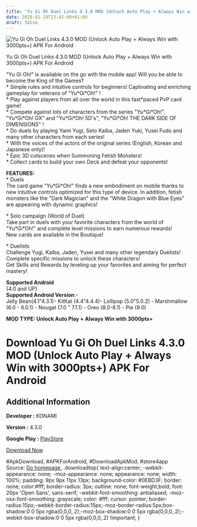 ```yaml
---
title: 'Yu Gi Oh Duel Links 4.3.0 MOD (Unlock Auto Play + Always Win with 3000pts+) APK For Android'
date: 2020-01-19T23:42:00+01:00
draft: false
---
```


![Yu Gi Oh Duel Links 4.3.0 MOD (Unlock Auto Play + Always Win with 3000pts+) APK For Android](https://i0.wp.com/apkhome.net/wp-content/uploads/2020/01/Yu-Gi-Oh-Duel-Links-4.3.0-MOD-Unlock-Auto-Play-Always-Win-with-3000pts.png "Yu Gi Oh Duel Links 4.3.0 MOD (Unlock Auto Play + Always Win with 3000pts+) APK For Android")

  

Yu Gi Oh Duel Links 4.3.0 MOD (Unlock Auto Play + Always Win with 3000pts+) APK For Android

"Yu Gi Oh!" is available on the go with the mobile app! Will you be able to become the King of the Games?  
\* Simple rules and intuitive controls for beginners! Captivating and enriching gameplay for veterans of "Yu\*Gi\*Oh!" !  
\* Play against players from all over the world in this fast\*paced PvP card game!  
\* Compete against lots of characters from the series "Yu\*Gi\*Oh!", "Yu\*Gi\*Oh! GX" and "Yu\*Gi\*Oh! 5D's", "Yu\*Gi\*Oh! THE DARK SIDE OF DIMENSIONS" !  
\* Do duels by playing Yami Yugi, Seto Kaiba, Jaden Yuki, Yusei Fudo and many other characters from each series!  
\* With the voices of the actors of the original series (English, Korean and Japanese only)!  
\* Epic 3D cutscenes when Summoning Fetish Monsters!  
\* Collect cards to build your own Deck and defeat your opponents!

**FEATURES:**  
\* Duels  
The card game "Yu\*Gi\*Oh!" finds a new embodiment on mobile thanks to new intuitive controls optimized for this type of device. In addition, fetish monsters like the "Dark Magician" and the "White Dragon with Blue Eyes" are appearing with dynamic graphics!

\* Solo campaign (World of Duel)  
Take part in duels with your favorite characters from the world of "Yu\*Gi\*Oh!" and complete level missions to earn numerous rewards!  
New cards are available in the Boutique!

\* Duelists  
Challenge Yugi, Kaiba, Jaden, Yusei and many other legendary Duelists! Complete specific missions to unlock these characters!  
Get Skills and Rewards by leveling up your favorites and aiming for perfect mastery!

**Supported Android**  
{4.0 and UP}  
**Supported Android Version**:-  
Jelly Bean(4.1"4.3.1)- KitKat (4.4"4.4.4)- Lollipop (5.0"5.0.2) - Marshmallow (6.0 - 6.0.1) - Nougat (7.0 " 7.1.1) - Oreo (8.0-8.1) - Pie (9.0)

**MOD TYPE: Unlock Auto Play + Always Win with 3000pts+**

Download Yu Gi Oh Duel Links 4.3.0 MOD (Unlock Auto Play + Always Win with 3000pts+) APK For Android
====================================================================================================

Additional Information
----------------------

**Developer :** KONAMI

**Version :** 4.3.0

**Google Play :** [PlayStore](https://play.google.com/store/apps/details?id=jp.konami.duellinks)

  

[Download Now](https://store4app.co/post/yu-gi-oh-duel-links-4-3-0-mod-unlock-auto-play-always-win-with-3000pts-apk-for-android_1579457751)

  
#ApkDownload, #APKForAndroid, #DownloadApkMod, #store4app  
Source: [Go homepage.](https://store4app.co/post/yu-gi-oh-duel-links-4-3-0-mod-unlock-auto-play-always-win-with-3000pts-apk-for-android_1579457751) .downloadtop{ text-align:center; -webkit-appearance: none; -moz-appearance: none; appearance: none; width: 100%; padding: 9px 9px 11px 13px; background-color: #0EBD3F; border: none; color:#fff; border-radius: 3px; outline: none; font-weight;bold; font: 20px 'Open Sans', sans-serif; -webkit-font-smoothing: antialiased; -moz-osx-font-smoothing: grayscale; color: #fff; cursor: pointer; border-radius:15px;-webkit-border-radius:15px;-moz-border-radius:5px;box-shadow:0 0 5px rgba(0,0,0,.2);-moz-box-shadow:0 0 5px rgba(0,0,0,.2);-webkit-box-shadow:0 0 5px rgba(0,0,0,.2) !important; }